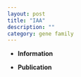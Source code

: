 ```yaml
---
layout: post
title: "IAA"
description: ""
category: gene family
---
```


* **Information**  

* **Publication**  


